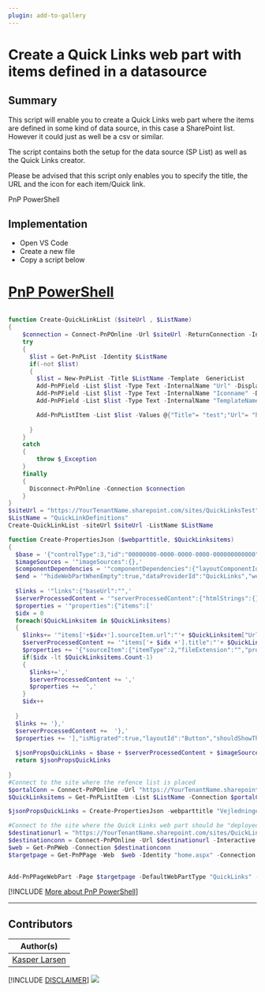```yaml
---
plugin: add-to-gallery
---
```


# Create a Quick Links web part with items defined in a datasource  

## Summary

This script will enable you to create a Quick Links web part where the items are defined in some kind of data source, in this case a SharePoint list. However it could just as well be a csv or similar.

The script contains both the setup for the data source (SP List) as well as the Quick Links creator.

Please be advised that this script only enables you to specify the title, the URL and the icon for each item/Quick link.

PnP PowerShell

## Implementation

<!-- - Open Windows PowerShell ISE -->
- Open VS Code
- Create a new file
- Copy a script  below

# [PnP PowerShell](#tab/pnpps)
```powershell

function Create-QuickLinkList ($siteUrl , $ListName)
{
    $connection = Connect-PnPOnline -Url $siteUrl -ReturnConnection -Interactive
    try
    {
      $list = Get-PnPList -Identity $ListName
      if(-not $list)
      {
        $list = New-PnPList -Title $ListName -Template  GenericList
        Add-PnPField -List $list -Type Text -InternalName "Url" -DisplayName "Url" -AddToDefaultView -Required
        Add-PnPField -List $list -Type Text -InternalName "Iconname" -DisplayName "Iconname"  -AddToDefaultView -Required
        Add-PnPField -List $list -Type Text -InternalName "TemplateName" -DisplayName "TemplateName"  -AddToDefaultView -Required

        Add-PnPListItem -List $list -Values @{"Title"= "test";"Url"= "https://github.com/pnp/script-samples"; "Iconname"= "internetsharing";"TemplateName"= "Template1"} -Connection $connection
        
      }
    }
    catch
    {
        throw $_Exception
    }
    finally 
    {
      Disconnect-PnPOnline -Connection $connection  
    }
}
$siteUrl = "https://YourTenantName.sharepoint.com/sites/QuickLinksTest"
$ListName = "QuickLinkDefinitions"
Create-QuickLinkList -siteUrl $siteUrl -ListName $ListName

function Create-PropertiesJson ($webparttitle, $QuickLinksitems)
{
  $base = '{"controlType":3,"id":"00000000-0000-0000-0000-000000000000","position":{"zoneIndex":1,"sectionIndex":1,"controlIndex":1,"layoutIndex":1},"webPartId":"00000000-0000-0000-0000-000000000000","webPartData":{"id":"00000000-0000-0000-0000-000000000000","instanceId":"00000000-0000-0000-0000-000000000000","title":"Quick links","description":"Add links to important documents and pages.",'
  $imageSources = '"imageSources":{},'
  $componentDependencies = '"componentDependencies":{"layoutComponentId":"706e33c8-af37-4e7b-9d22-6e5694d92a6f"}},"dataVersion":"2.2",'
  $end = '"hideWebPartWhenEmpty":true,"dataProviderId":"QuickLinks","webId":"00000000-0000-0000-0000-000000000000","siteId":"00000000-0000-0000-0000-000000000000"}},"emphasis":{},"reservedHeight":164,"reservedWidth":744}'
  
  $links = '"links":{"baseUrl":"",'
  $serverProcessedContent = '"serverProcessedContent":{"htmlStrings":{},"searchablePlainTexts":{"title":"' + $webparttitle + '",'
  $properties = '"properties":{"items":['
  $idx = 0
  foreach($QuickLinksitem in $QuickLinksitems)
  {
    $links+= '"items['+$idx+'].sourceItem.url":"'+ $QuickLinksitem["Url"]+'"'
    $serverProcessedContent += '"items['+ $idx +'].title":"'+ $QuickLinksitem["Title"]+ '"'
    $properties += '{"sourceItem":{"itemType":2,"fileExtension":"","progId":""},"thumbnailType":2,"id":1,"fabricReactIcon":{"iconName":"' + $QuickLinksitem["Iconname"]+'"}}'
    if($idx -lt $QuickLinksitems.Count-1)
    {
      $links+=','
      $serverProcessedContent += ','
      $properties +=  ','
    }
    $idx++
  
  }
  $links += '},'
  $serverProcessedContent +=  '},' 
  $properties += '],"isMigrated":true,"layoutId":"Button","shouldShowThumbnail":true,"buttonLayoutOptions":{"showDescription":false,"buttonTreatment":2,"iconPositionType":2,"textAlignmentVertical":2,"textAlignmentHorizontal":2,"linesOfText":2},"listLayoutOptions":{"showDescription":false,"showIcon":true},"waffleLayoutOptions":{"iconSize":1,"onlyShowThumbnail":false},'
  
  $jsonPropsQuickLinks = $base + $serverProcessedContent + $imageSources + $links + $componentDependencies + $properties + $end
  return $jsonPropsQuickLinks  
  
}
#Connect to the site where the refence list is placed
$portalConn = Connect-PnPOnline -Url "https://YourTenantName.sharepoint.com/sites/QuickLinksTest" -Interactive -ReturnConnection
$QuickLinksitems = Get-PnPListItem -List $ListName -Connection $portalConn | Where-Object {$_["TemplateName"] -eq "Template1"} 

$jsonPropsQuickLinks = Create-PropertiesJson -webparttitle "Vejledninger" -QuickLinksitems $QuickLinksitems

#Connect to the site where the Quick Links web part should be "deployed"
$destinationurl = "https://YourTenantName.sharepoint.com/sites/QuickLinksTest"
$destinationconn = Connect-PnPOnline -Url $destinationurl -Interactive -ReturnConnection
$web = Get-PnPWeb -Connection $destinationconn
$targetpage = Get-PnPPage -Web  $web -Identity "home.aspx" -Connection $destinationconn
 

Add-PnPPageWebPart -Page $targetpage -DefaultWebPartType "QuickLinks" -WebPartProperties $jsonPropsQuickLinks -Connection $portalConn

```
[!INCLUDE [More about PnP PowerShell](../../docfx/includes/MORE-PNPPS.md)]
***

## Contributors

| Author(s) |
|-----------|
| [Kasper Larsen](https://github.com/kasperbolarsen)|

[!INCLUDE [DISCLAIMER](../../docfx/includes/DISCLAIMER.md)]
<img src="https://m365-visitor-stats.azurewebsites.net/script-samples/scripts/spo-quicklink-wp-creator" aria-hidden="true" />

